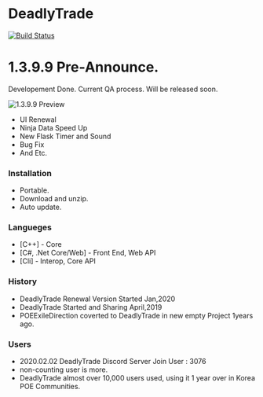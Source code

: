 # DeadlyTrade
[![Build Status](https://travis-ci.org/joemccann/dillinger.svg?branch=master)](https://travis-ci.org/joemccann/dillinger)
# 1.3.9.9 Pre-Announce.
Developement Done. Current QA process. Will be released soon.

![1.3.9.9 Preview](https://postfiles.pstatic.net/MjAyMDAyMDVfMzYg/MDAxNTgwODQ0ODgyODMx.Qomj0yEhGPG0l42LpB6yCNceGtzDRqtQzw1exiEblHIg.tQ_9fGCqn4LIh6tq3Odt-gYPAJWkUZuRbQLIZ0AOYt0g.JPEG.eocsdev2/new_main_hud.jpg?type=w773)
- UI Renewal
- Ninja Data Speed Up
- New Flask Timer and Sound
- Bug Fix
- And Etc.
### Installation
- Portable.
- Download and unzip.
- Auto update.
### Langueges
* [C++] - Core
* [C#, .Net Core/Web] - Front End, Web API
* [Cli] - Interop, Core API
### History
- DeadlyTrade Renewal Version Started Jan,2020
- DeadlyTrade Started and Sharing April,2019
- POEExileDirection coverted to DeadlyTrade in new empty Project 1years ago.
### Users
- 2020.02.02 DeadlyTrade Discord Server Join User : 3076
- non-counting user is more.
- DeadlyTrade almost over 10,000 users used, using it 1 year over in Korea POE Communities.
